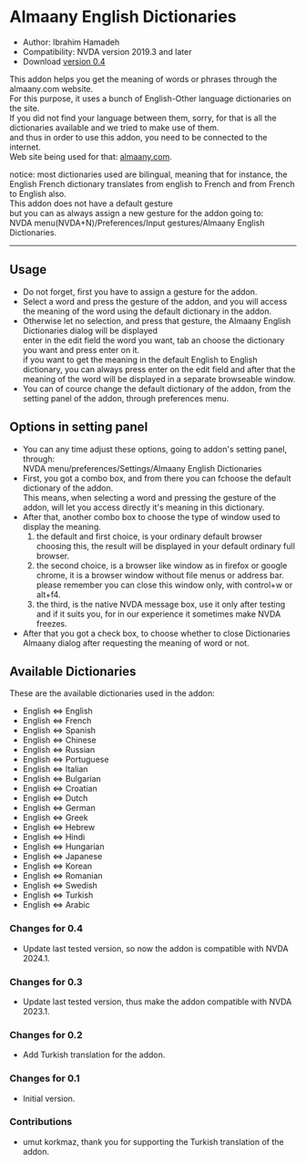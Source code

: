 # Almaany English Dictionaries #

*	Author: Ibrahim Hamadeh
*	Compatibility: NVDA version 2019.3 and later
*	Download [version 0.4][1]

This addon helps you get the meaning of words or phrases through the almaany.com website.  
For this purpose, it uses a bunch of English-Other language dictionaries on the site.  
If you did not find your language between them, sorry, for that is all the dictionaries available and we tried to make use of them.  
and thus in order to use this addon, you need to be connected to the internet.  
Web site being used for that:
[almaany.com](https://www.almaany.com/en/dict/).

notice: most dictionaries used are bilingual, meaning that for instance, the English French dictionary translates from english to French and from French to English also.  
This addon does not have a default gesture  
but you can as always assign a new gesture for the addon going to:  
NVDA menu(NVDA+N)/Preferences/Input gestures/Almaany English Dictionaries.

***

## Usage

*	Do not forget, first you have to assign a gesture for the addon.
*	Select a word and press the gesture of the addon, and you will access the meaning of the word using the default dictionary in the addon.
*	Otherwise let no selection, and press that gesture, the Almaany English Dictionaries dialog will be displayed  
enter in the edit field the word you want, tab an choose the dictionary you want and press enter on it.  
if you want to get the meaning in the default English to English dictionary, you can always press enter on the edit field and after that the meaning of the word will be displayed in a separate browseable window.  
*	You can of cource change the default dictionary of the addon, from the setting panel of the addon, through preferences menu.  

## Options in setting panel ##

*	You can any time adjust these options, going to addon's setting panel, through:  
NVDA menu/preferences/Settings/Almaany English Dictionaries  
*	First, you got a combo box, and from there you can fchoose the default dictionary of the addon.  
This means, when selecting a word and pressing the gesture of the addon, will let you access directly it's meaning in this dictionary.  
*	After that, another combo box to choose the type of window used to display the meaning.  
	1.	the default and first choice, is your ordinary default browser  
choosing this, the result will be displayed in your default ordinary full browser.  
	2.	the  second choice, is a browser like window as in firefox or google chrome, it is a browser window without file menus or address bar.  
please remember you can close this window only, with control+w or alt+f4.  
	3.	the third, is the native NVDA message box, use it only after testing and if it suits you, for in our experience it sometimes make NVDA freezes.  
*	After that you got a check box, to choose whether to close Dictionaries Almaany dialog after requesting the meaning of word or not.  
 
## Available Dictionaries ##
 
 These are the available dictionaries used in the addon:
 
 *	English ⇔ English
*	English ⇔ French
*	English ⇔ Spanish
*	English ⇔ Chinese
*	English ⇔ Russian
*	English ⇔ Portuguese
*	English ⇔ Italian
*	English ⇔ Bulgarian
*	English ⇔ Croatian
*	English ⇔ Dutch
*	English ⇔ German
*	English ⇔ Greek
*	English ⇔ Hebrew
*	English ⇔ Hindi
*	English ⇔ Hungarian
*	English ⇔ Japanese
*	English ⇔ Korean
*	English ⇔ Romanian
*	English ⇔ Swedish
*	English ⇔ Turkish
*	English ⇔ Arabic

### Changes for 0.4 ###

*	Update last tested version, so now the addon is compatible with NVDA 2024.1.

### Changes for 0.3 ###

*	Update last tested version, thus make the addon compatible with NVDA 2023.1.

### Changes for 0.2 ###

*	Add Turkish translation for the addon.

### Changes for 0.1 ###

*	Initial version.

### Contributions ###

*	umut korkmaz, thank you for supporting the Turkish translation of the addon.

[1]: https://github.com/ibrahim-s/almaanyEnglishDictionaries/releases/download/0.4/almaanyEnglishDictionaries-0.4.nvda-addon
